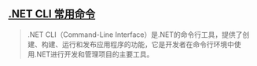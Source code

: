 ## [.NET CLI 常用命令](#)
> .NET CLI（Command-Line Interface）是.NET的命令行工具，提供了创建、构建、运行和发布应用程序的功能，它是开发者在命令行环境中使用.NET进行开发和管理项目的主要工具。